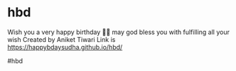 # hbd
Wish you a very happy birthday 🎉🎁
may god bless you with fulfilling all your wish 
Created by Aniket Tiwari
Link is https://happybdaysudha.github.io/hbd/

#hbd
